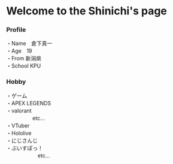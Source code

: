 # Welcome to the Shinichi's page

### Profile<br>
・Name　倉下真一<br>
・Age　19<br>
・From 新潟県<br>
・School KPU

### Hobby<br>
・ゲーム<br>
  ・APEX LEGENDS<br>
  ・valorant<br>
  　　　　　etc...<br>
・VTuber<br>
 ・Hololive<br>
 ・にじさんじ<br>
 ・ぶいすぽっ！<br>
　　　　　　etc...<br>
